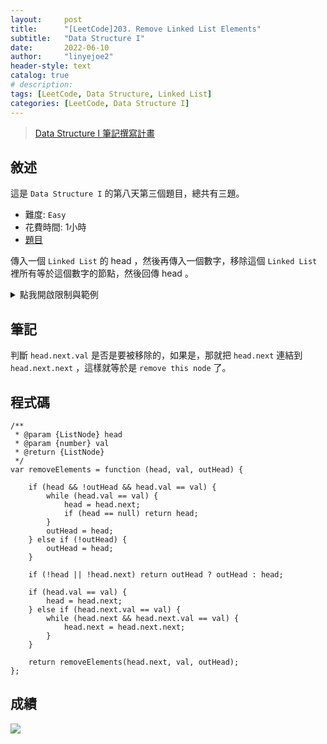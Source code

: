 ```yaml
---
layout:     post
title:      "[LeetCode]203. Remove Linked List Elements"
subtitle:   "Data Structure I"
date:       2022-06-10
author:     "linyejoe2"
header-style: text
catalog: true
# description: 
tags: [LeetCode, Data Structure, Linked List]
categories: [LeetCode, Data Structure I]
---
```


>[Data Structure I 筆記撰寫計畫](/2022/05/30/leetcode/Data%20Structure/Data%20Structure%20I/starting-write-data-structure-i-note/)

## 敘述

這是 `Data Structure I` 的第八天第三個題目，總共有三題。

+ 難度: `Easy`
+ 花費時間: 1小時
+ [題目](https://leetcode.com/problems/remove-linked-list-elements/)

傳入一個 `Linked List` 的 head ，然後再傳入一個數字，移除這個 `Linked List` 裡所有等於這個數字的節點，然後回傳 head 。

<!--more-->

<details><summary>點我開啟限制與範例</summary>
<pre>

**限制:**

-   The number of nodes in the list is in the range `[0, 10^4]`.
-   `1 <= Node.val <= 50`
-   `0 <= val <= 50`


**Example 1:**

![https://assets.leetcode.com/uploads/2021/03/06/removelinked-list.jpg]()

```=
Input: head = [1,2,6,3,4,5,6], val = 6
Output: [1,2,3,4,5]
```

**Example 2:**

```=
Input: head = [], val = 1
Output: []
```

**Example 3:**

```=
Input: head = [7,7,7,7], val = 7
Output: []
```
</pre></details>

## 筆記

判斷 `head.next.val` 是否是要被移除的，如果是，那就把 `head.next` 連結到 `head.next.next` ，這樣就等於是 `remove this node` 了。

## 程式碼

```js=
/**
 * @param {ListNode} head
 * @param {number} val
 * @return {ListNode}
 */
var removeElements = function (head, val, outHead) {

    if (head && !outHead && head.val == val) {
        while (head.val == val) {
            head = head.next;
            if (head == null) return head;
        }
        outHead = head;
    } else if (!outHead) {
        outHead = head;
    }

    if (!head || !head.next) return outHead ? outHead : head;

    if (head.val == val) {
        head = head.next;
    } else if (head.next.val == val) {
        while (head.next && head.next.val == val) {
            head.next = head.next.next;
        }
    }

    return removeElements(head.next, val, outHead);
};
```

## 成績



![](https://i.imgur.com/CCWx9z5.png)


<details style='display:none;'><summary>點我開啟舊寫法/失敗寫法</summary>
<pre>



</pre></details>


<!-- ##### 參考資料 -->